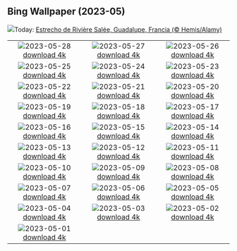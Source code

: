 ## Bing Wallpaper (2023-05)
![](https://www.bing.com/th?id=OHR.Antilles_ES-ES1614588359_UHD.jpg&w=1000)Today: [Estrecho de Rivière Salée, Guadalupe, Francia (© Hemis/Alamy)](https://www.bing.com/th?id=OHR.Antilles_ES-ES1614588359_UHD.jpg)

|      |      |      |
| :----: | :----: | :----: |
|![](https://www.bing.com/th?id=OHR.ElRocio_ES-ES0246161840_UHD.jpg&pid=hp&w=384&h=216&rs=1&c=4)2023-05-28 [download 4k](https://www.bing.com/th?id=OHR.ElRocio_ES-ES0246161840_UHD.jpg)|![](https://www.bing.com/th?id=OHR.AloeDichotomum_ES-ES1458390760_UHD.jpg&pid=hp&w=384&h=216&rs=1&c=4)2023-05-27 [download 4k](https://www.bing.com/th?id=OHR.AloeDichotomum_ES-ES1458390760_UHD.jpg)|![](https://www.bing.com/th?id=OHR.WatSriSawai_ES-ES1359599077_UHD.jpg&pid=hp&w=384&h=216&rs=1&c=4)2023-05-26 [download 4k](https://www.bing.com/th?id=OHR.WatSriSawai_ES-ES1359599077_UHD.jpg)|
|![](https://www.bing.com/th?id=OHR.SaksunFaroe_ES-ES1165266999_UHD.jpg&pid=hp&w=384&h=216&rs=1&c=4)2023-05-25 [download 4k](https://www.bing.com/th?id=OHR.SaksunFaroe_ES-ES1165266999_UHD.jpg)|![](https://www.bing.com/th?id=OHR.OldFortress_ES-ES1054505553_UHD.jpg&pid=hp&w=384&h=216&rs=1&c=4)2023-05-24 [download 4k](https://www.bing.com/th?id=OHR.OldFortress_ES-ES1054505553_UHD.jpg)|![](https://www.bing.com/th?id=OHR.WesternBoxTurtle_ES-ES0948780387_UHD.jpg&pid=hp&w=384&h=216&rs=1&c=4)2023-05-23 [download 4k](https://www.bing.com/th?id=OHR.WesternBoxTurtle_ES-ES0948780387_UHD.jpg)|
|![](https://www.bing.com/th?id=OHR.BiodiverseCostaRica_ES-ES0838291190_UHD.jpg&pid=hp&w=384&h=216&rs=1&c=4)2023-05-22 [download 4k](https://www.bing.com/th?id=OHR.BiodiverseCostaRica_ES-ES0838291190_UHD.jpg)|![](https://www.bing.com/th?id=OHR.TempsFlors_ES-ES0333200681_UHD.jpg&pid=hp&w=384&h=216&rs=1&c=4)2023-05-21 [download 4k](https://www.bing.com/th?id=OHR.TempsFlors_ES-ES0333200681_UHD.jpg)|![](https://www.bing.com/th?id=OHR.EuropeanHoneybee_ES-ES0636675084_UHD.jpg&pid=hp&w=384&h=216&rs=1&c=4)2023-05-20 [download 4k](https://www.bing.com/th?id=OHR.EuropeanHoneybee_ES-ES0636675084_UHD.jpg)|
|![](https://www.bing.com/th?id=OHR.SumatranRhino_ES-ES0481030773_UHD.jpg&pid=hp&w=384&h=216&rs=1&c=4)2023-05-19 [download 4k](https://www.bing.com/th?id=OHR.SumatranRhino_ES-ES0481030773_UHD.jpg)|![](https://www.bing.com/th?id=OHR.MuseoSoumaya_ES-ES7663567636_UHD.jpg&pid=hp&w=384&h=216&rs=1&c=4)2023-05-18 [download 4k](https://www.bing.com/th?id=OHR.MuseoSoumaya_ES-ES7663567636_UHD.jpg)|![](https://www.bing.com/th?id=OHR.CormorantBridge_ES-ES7546746501_UHD.jpg&pid=hp&w=384&h=216&rs=1&c=4)2023-05-17 [download 4k](https://www.bing.com/th?id=OHR.CormorantBridge_ES-ES7546746501_UHD.jpg)|
|![](https://www.bing.com/th?id=OHR.AmericanWetlands_ES-ES7434917906_UHD.jpg&pid=hp&w=384&h=216&rs=1&c=4)2023-05-16 [download 4k](https://www.bing.com/th?id=OHR.AmericanWetlands_ES-ES7434917906_UHD.jpg)|![](https://www.bing.com/th?id=OHR.SanIsidro_ES-ES5486603956_UHD.jpg&pid=hp&w=384&h=216&rs=1&c=4)2023-05-15 [download 4k](https://www.bing.com/th?id=OHR.SanIsidro_ES-ES5486603956_UHD.jpg)|![](https://www.bing.com/th?id=OHR.CordobaCourtyardFlowers_ES-ES5272569194_UHD.jpg&pid=hp&w=384&h=216&rs=1&c=4)2023-05-14 [download 4k](https://www.bing.com/th?id=OHR.CordobaCourtyardFlowers_ES-ES5272569194_UHD.jpg)|
|![](https://www.bing.com/th?id=OHR.SonnyBonoPelicans_ES-ES7186908543_UHD.jpg&pid=hp&w=384&h=216&rs=1&c=4)2023-05-13 [download 4k](https://www.bing.com/th?id=OHR.SonnyBonoPelicans_ES-ES7186908543_UHD.jpg)|![](https://www.bing.com/th?id=OHR.WildLupine_ES-ES7051254590_UHD.jpg&pid=hp&w=384&h=216&rs=1&c=4)2023-05-12 [download 4k](https://www.bing.com/th?id=OHR.WildLupine_ES-ES7051254590_UHD.jpg)|![](https://www.bing.com/th?id=OHR.FootballField_ES-ES1134626005_UHD.jpg&pid=hp&w=384&h=216&rs=1&c=4)2023-05-11 [download 4k](https://www.bing.com/th?id=OHR.FootballField_ES-ES1134626005_UHD.jpg)|
|![](https://www.bing.com/th?id=OHR.CordouanLighthouse_ES-ES6838746502_UHD.jpg&pid=hp&w=384&h=216&rs=1&c=4)2023-05-10 [download 4k](https://www.bing.com/th?id=OHR.CordouanLighthouse_ES-ES6838746502_UHD.jpg)|![](https://www.bing.com/th?id=OHR.Atoll_ES-ES0231561416_UHD.jpg&pid=hp&w=384&h=216&rs=1&c=4)2023-05-09 [download 4k](https://www.bing.com/th?id=OHR.Atoll_ES-ES0231561416_UHD.jpg)|![](https://www.bing.com/th?id=OHR.TheChaps_ES-ES6532934571_UHD.jpg&pid=hp&w=384&h=216&rs=1&c=4)2023-05-08 [download 4k](https://www.bing.com/th?id=OHR.TheChaps_ES-ES6532934571_UHD.jpg)|
|![](https://www.bing.com/th?id=OHR.OdocoileusVirginianus_ES-ES7304576288_UHD.jpg&pid=hp&w=384&h=216&rs=1&c=4)2023-05-07 [download 4k](https://www.bing.com/th?id=OHR.OdocoileusVirginianus_ES-ES7304576288_UHD.jpg)|![](https://www.bing.com/th?id=OHR.HwangmaesanAzaleas_ES-ES6421131514_UHD.jpg&pid=hp&w=384&h=216&rs=1&c=4)2023-05-06 [download 4k](https://www.bing.com/th?id=OHR.HwangmaesanAzaleas_ES-ES6421131514_UHD.jpg)|![](https://www.bing.com/th?id=OHR.Popocatepetl_ES-ES6274699860_UHD.jpg&pid=hp&w=384&h=216&rs=1&c=4)2023-05-05 [download 4k](https://www.bing.com/th?id=OHR.Popocatepetl_ES-ES6274699860_UHD.jpg)|
|![](https://www.bing.com/th?id=OHR.RebelBase_ES-ES8408731929_UHD.jpg&pid=hp&w=384&h=216&rs=1&c=4)2023-05-04 [download 4k](https://www.bing.com/th?id=OHR.RebelBase_ES-ES8408731929_UHD.jpg)|![](https://www.bing.com/th?id=OHR.ThreeWildebeest_ES-ES8355065020_UHD.jpg&pid=hp&w=384&h=216&rs=1&c=4)2023-05-03 [download 4k](https://www.bing.com/th?id=OHR.ThreeWildebeest_ES-ES8355065020_UHD.jpg)|![](https://www.bing.com/th?id=OHR.KlostersSerneus_ES-ES8285488352_UHD.jpg&pid=hp&w=384&h=216&rs=1&c=4)2023-05-02 [download 4k](https://www.bing.com/th?id=OHR.KlostersSerneus_ES-ES8285488352_UHD.jpg)|
|![](https://www.bing.com/th?id=OHR.QuebecCityBridge_ES-ES5046803154_UHD.jpg&pid=hp&w=384&h=216&rs=1&c=4)2023-05-01 [download 4k](https://www.bing.com/th?id=OHR.QuebecCityBridge_ES-ES5046803154_UHD.jpg)|